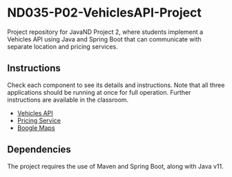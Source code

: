 # ND035-P02-VehiclesAPI-Project

Project repository for JavaND Project 2, where students implement a Vehicles API using Java and Spring Boot that can communicate with separate location and pricing services.

## Instructions

Check each component to see its details and instructions. Note that all three applications
should be running at once for full operation. Further instructions are available in the classroom.

- [Vehicles API](./vehicles-api/README.md)
- [Pricing Service](./pricing-service/README.md)
- [Boogle Maps](./boogle-maps/README.md)

## Dependencies

The project requires the use of Maven and Spring Boot, along with Java v11.
